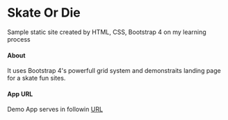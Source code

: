 # Skate Or Die
Sample static site created by HTML, CSS, Bootstrap 4 on my learning process

#### About
It uses Bootstrap 4's powerfull grid system and demonstraits landing page for a skate fun sites. 

#### App URL
Demo App serves in followin [URL](https://mobapphome.github.io/skate-or-die/)
